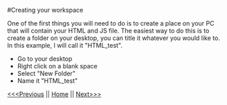 #Creating your workspace

One of the first things you will need to do is to create a place on your PC that will contain your HTML and JS file. The easiest way to do this is to create a folder on your desktop, you can title it whatever you would like to. In this example, I will call it "HTML_test". 

* Go to your desktop
* Right click on a blank space
* Select "New Folder"
* Name it "HTML_test"



[<<<Previous](GettingStarted.md) || [Home](README.md) || [Next>>>](VSCsetup.md)